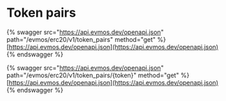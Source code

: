# Token pairs

{% swagger src="https://api.evmos.dev/openapi.json" path="/evmos/erc20/v1/token_pairs" method="get" %}
[https://api.evmos.dev/openapi.json](https://api.evmos.dev/openapi.json)
{% endswagger %}

{% swagger src="https://api.evmos.dev/openapi.json" path="/evmos/erc20/v1/token_pairs/{token}" method="get" %}
[https://api.evmos.dev/openapi.json](https://api.evmos.dev/openapi.json)
{% endswagger %}
